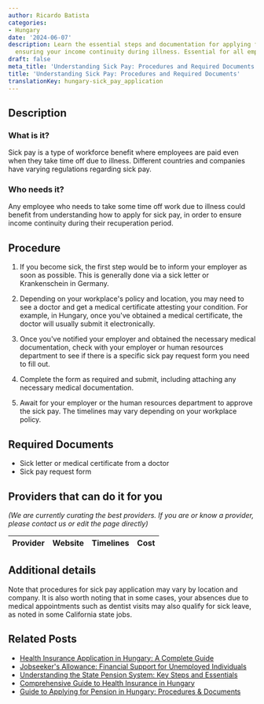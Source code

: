 ```yaml
---
author: Ricardo Batista
categories:
- Hungary
date: '2024-06-07'
description: Learn the essential steps and documentation for applying for sick pay,
  ensuring your income continuity during illness. Essential for all employees.
draft: false
meta_title: 'Understanding Sick Pay: Procedures and Required Documents'
title: 'Understanding Sick Pay: Procedures and Required Documents'
translationKey: hungary-sick_pay_application
---
```


## Description
### What is it?
Sick pay is a type of workforce benefit where employees are paid even when they take time off due to illness. Different countries and companies have varying regulations regarding sick pay.

### Who needs it?
Any employee who needs to take some time off work due to illness could benefit from understanding how to apply for sick pay, in order to ensure income continuity during their recuperation period.

## Procedure
1. If you become sick, the first step would be to inform your employer as soon as possible. This is generally done via a sick letter or Krankenschein in Germany. 
   
2. Depending on your workplace's policy and location, you may need to see a doctor and get a medical certificate attesting your condition. For example, in Hungary, once you've obtained a medical certificate, the doctor will usually submit it electronically.

3. Once you've notified your employer and obtained the necessary medical documentation, check with your employer or human resources department to see if there is a specific sick pay request form you need to fill out.

4. Complete the form as required and submit, including attaching any necessary medical documentation.

5. Await for your employer or the human resources department to approve the sick pay. The timelines may vary depending on your workplace policy.

## Required Documents
- Sick letter or medical certificate from a doctor
- Sick pay request form

## Providers that can do it for you

_(We are currently curating the best providers. If you are or know a provider, please contact us or edit the page directly)_

| Provider        |     Website     |     Timelines    |       Cost      |
| :-------------: | :-------------: |  :-------------: | :-------------: |

## Additional details
Note that procedures for sick pay application may vary by location and company. It is also worth noting that in some cases, your absences due to medical appointments such as dentist visits may also qualify for sick leave, as noted in some California state jobs.
## Related Posts

- [Health Insurance Application in Hungary: A Complete Guide](https://tramitit.com/guides/hungary/healthcare_insurance_application/)
- [Jobseeker's Allowance: Financial Support for Unemployed Individuals](https://tramitit.com/guides/hungary/jobseekers_allowance_application/)
- [Understanding the State Pension System: Key Steps and Essentials](https://tramitit.com/guides/hungary/joining_the_state_pension_system/)
- [Comprehensive Guide to Health Insurance in Hungary](https://tramitit.com/guides/hungary/obtaining_individual_health_insurance/)
- [Guide to Applying for Pension in Hungary: Procedures & Documents](https://tramitit.com/guides/hungary/pension_application/)